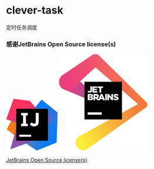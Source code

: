 # clever-task
定时任务调度


### 感谢JetBrains Open Source license(s)

![intellij-idea](https://raw.githubusercontent.com/Lzw2016/clever-nashorn/master/images/icon-intellij-idea.svg) ![jetbrains](https://raw.githubusercontent.com/Lzw2016/clever-nashorn/master/images/jetbrains.svg)

[JetBrains Open Source license(s)](https://www.jetbrains.com/?from=clever-nashorn)

